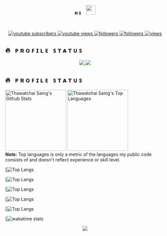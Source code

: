 <p><br></p>

<h3 align="center">
  ʜ ɪ⠀
  <img src="https://media.giphy.com/media/hvRJCLFzcasrR4ia7z/giphy.gif" width="30">
</h3>

<p><br></p>

<!-- STAT SOCIAL -->
<p align="center">
	<a href="https://www.youtube.com/channel/UC6NAA-ok87KC5rGxVNUI-Lg?sub_confirmation=1">
		<img alt="youtube subscribers" title="Subscribe to my YouTube channel" src="https://img.shields.io/youtube/channel/subscribers/UC6NAA-ok87KC5rGxVNUI-Lg?color=DD2727&label=SUBSCRIBE&logo=youtube&style=for-the-badge&labelColor=dc4a4a"/>
	</a> 
	<a href="https://www.youtube.com/channel/UC6NAA-ok87KC5rGxVNUI-Lg">
		<img alt="youtube views" title="YouTube views" src="https://img.shields.io/youtube/channel/views/UC6NAA-ok87KC5rGxVNUI-Lg?color=DD2727&logo=youtube&style=for-the-badge&labelColor=dc4a4a"/>
	</a> 
	<a href="https://twitter.com/ECqStudio">
		<img alt="followers" title="Follow me on Twitter" src="https://img.shields.io/twitter/follow/ECqStudio?color=DD2727&labelColor=dc4a4a&label=Follow&logo=twitter&logoColor=white&style=for-the-badge"/>
	</a>
	<a href="https://github.com/ID29TH">
		<img alt="followers" title="Follow me on Github" src="https://img.shields.io/github/followers/ID29TH?color=DD2727&labelColor=dc4a4a&style=for-the-badge&logo=github&label=Follow"/>
	</a>
	<a href="https://github.com/ID29TH">
		<img alt="views" title="GitHub profile views" src="https://ecq-studio.com/github/profileView"/>
	</a>
</p>

<!-- STAT GRAPH -->
## 🔥⠀ᴘ ʀ ᴏ ꜰ ɪ ʟ ᴇ⠀ꜱ ᴛ ᴀ ᴛ ᴜ ꜱ
<p align="center">
	<span><a href="https://github.com/ID29TH">
		<img src="https://github-readme-stats.vercel.app/api?username=ID29TH&show_icons=true&theme=vision-friendly-dark&custom_title= &bg_color=22272e&icon_color=DD2727&hide_border=true" />
	</a></span>
	<span><a href="https://github.com/ID29TH">
		<img src="http://github-readme-streak-stats.herokuapp.com?user=ID29TH&theme=dark&hide_border=true&background=22272E&ring=DC9A18&fire=DD2727&currStreakLabel=DC9A18&sideNums=DC9A18" />
	</a></span>
</p>

## 🔥⠀ᴘ ʀ ᴏ ꜰ ɪ ʟ ᴇ⠀ꜱ ᴛ ᴀ ᴛ ᴜ ꜱ
<a href="https://github.com/ID29TH"><img alt="Thawatchai Saing's Github Stats" src="https://github-readme-stats.vercel.app/api?username=ID29TH&show_icons=true&theme=vision-friendly-dark&custom_title=📕 : ꜱ ᴛ ᴀ ᴛ ᴜ ꜱ&bg_color=22272e&icon_color=DD2727&hide_border=true" height="192px"/></a>
<a href="https://github.com/ID29TH"><img alt="Thawatchai Saing's Top Languages" src="https://github-readme-stats.vercel.app/api/top-langs/?username=DenverCoder1&langs_count=8&layout=compact&theme=vision-friendly-dark&custom_title=📕 : ʟ ᴀ ɴ ɢ ᴜ ᴀ ɢ ᴇ&hide_border=true&bg_color=22272e&icon_color=DD2727" height="192px"/></a>
<br/>
<b>Note:</b> Top languages is only a metric of the languages my public code consists of and doesn't reflect experience or skill level.

[![Top Langs](https://github-readme-stats.vercel.app/api/top-langs/?username=ID29TH)

[![Top Langs](https://github-readme-stats.vercel.app/api/top-langs/?username=ID29TH&exclude_repo=github-readme-stats,anuraghazra.github.io)

[![Top Langs](https://github-readme-stats.vercel.app/api/top-langs/?username=ID29TH&hide=javascript,html)

[![Top Langs](https://github-readme-stats.vercel.app/api/top-langs/?username=ID29TH&langs_count=8)

[![Top Langs](https://github-readme-stats.vercel.app/api/top-langs/?username=ID29TH&layout=compact)

[![wakatime stats](https://github-readme-stats.vercel.app/api/wakatime?username=ECqStudio)


<p align="center">
  <a href="https://github.com/ID29TH">
    <img src="https://github-readme-stats.vercel.app/api?username=ID29TH&show_icons=true&theme=vision-friendly-dark&custom_title=📕 : ꜱ ᴛ ᴀ ᴛ ᴜ ꜱ&bg_color=22272e&hide_border=true" />
  </a>
</p>
